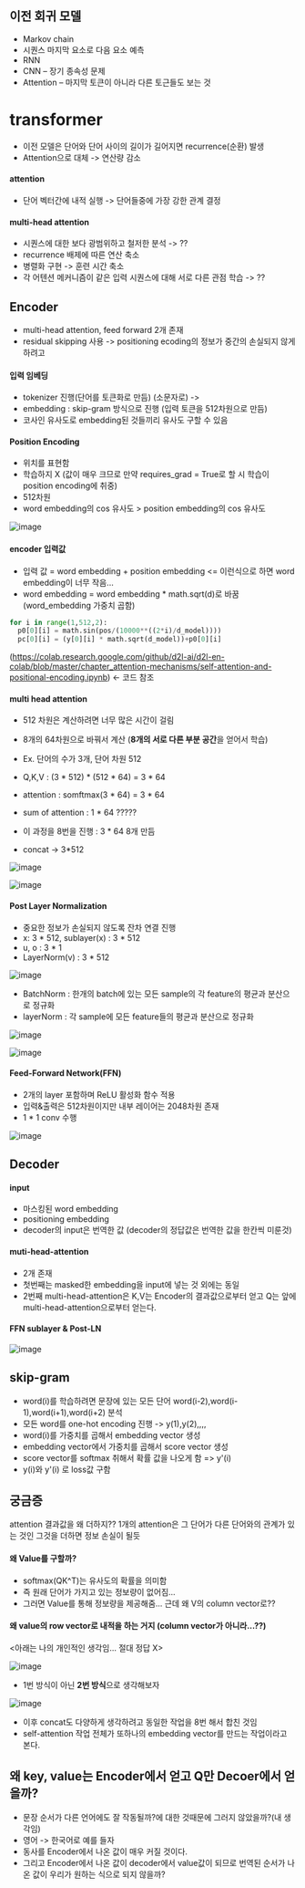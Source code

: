 ## 이전 회귀 모델
* Markov chain
* 시퀀스 마지막 요소로 다음 요소 예측
* RNN
* CNN – 장기 종속성 문제
* Attention – 마지막 토큰이 아니라 다른 토근들도 보는 것

# transformer
* 이전 모델은 단어와 단어 사이의 길이가 길어지면 recurrence(순환) 발생
* Attention으로 대체 -> 연산량 감소


#### attention
* 단어 벡터간에 내적 실행 -> 단어들중에 가장 강한 관계 결정

#### multi-head attention
* 시퀀스에 대한 보다 광범위하고 철저한 분석   -> ??
* recurrence 배제에 따른 연산 축소
* 병렬화 구현 -> 훈련 시간 축소
* 각 어텐션 메커니즘이 같은 입력 시퀀스에 대해 서로 다른 관점 학습   -> ??


## Encoder
* multi-head attention, feed forward 2개 존재
* residual skipping 사용 -> positioning ecoding의 정보가 중간의 손실되지 않게 하려고

#### 입력 임베딩
* tokenizer 진행(단어를 토큰화로 만듬) (소문자로) -> 
* embedding : skip-gram 방식으로 진행 (입력 토큰을 512차원으로 만듬)
* 코사인 유사도로 embedding된 것들끼리 유사도 구할 수 있음

#### Position Encoding
* 위치를 표현함
* 학습하지 X (값이 매우 크므로 만약 requires_grad = True로 할 시 학습이 position encoding에 취중)
* 512차원
* word embedding의 cos 유사도 > position embedding의 cos 유사도

![image](https://user-images.githubusercontent.com/63588046/164379495-c65c3f99-ed45-4f77-9817-169f5ae74dba.png)


#### encoder 입력값
* 입력 값 = word embedding + position embedding  <= 이런식으로 하면 word embedding이 너무 작음...
* word embedding = word embedding * math.sqrt(d)로 바꿈 (word_embedding 가중치 곱함)

```python
for i in range(1,512,2):
  p0[0][i] = math.sin(pos/(10000**((2*i)/d_model))))
  pc[0][i] = (y[0][i] * math.sqrt(d_model))+p0[0][i]
```

(https://colab.research.google.com/github/d2l-ai/d2l-en-colab/blob/master/chapter_attention-mechanisms/self-attention-and-positional-encoding.ipynb)   <- 코드 참조

#### multi head attention
* 512 차원은 계산하려면 너무 많은 시간이 걸림
* 8개의 64차원으로 바꿔서 계산 (**8개의 서로 다른 부분 공간**을 얻어서 학습)

* Ex. 단어의 수가 3개, 단어 차원 512
* Q,K,V : (3 * 512) * (512 * 64) = 3 * 64
* attention : somftmax(3 * 64) = 3 * 64
* sum of attention : 1 * 64 ?????
* 이 과정을 8번을 진행 : 3 * 64 8개 만듬
* concat -> 3*512

![image](https://user-images.githubusercontent.com/63588046/164510272-107db9bc-2551-4901-a5e1-6d2e6bd0b661.png)

![image](https://user-images.githubusercontent.com/63588046/164585231-a70afcf0-7227-433e-9c08-6b0be5f856cb.png)

#### Post Layer Normalization
* 중요한 정보가 손실되지 않도록 잔차 연결 진행
* x: 3 * 512, sublayer(x) : 3 * 512
* u, o : 3 * 1
* LayerNorm(v) : 3 * 512

![image](https://user-images.githubusercontent.com/63588046/164589170-ba6eaf8c-0ffa-4d8a-a321-adf2db3392a4.png)

* BatchNorm : 한개의 batch에 있는 모든 sample의 각 feature의 평균과 분산으로 정규화
* layerNorm : 각 sample에 모든 feature들의 평균과 분산으로 정규화

![image](https://user-images.githubusercontent.com/63588046/165508669-0713faa2-e1c9-4629-b9aa-d4777ffcefb8.png)

![image](https://user-images.githubusercontent.com/63588046/165727963-38793965-9563-4f96-9898-acae5ad5836b.png)


#### Feed-Forward Network(FFN)
* 2개의 layer 포함하며 ReLU 활성화 함수 적용
* 입력&출력은 512차원이지만 내부 레이어는 2048차원 존재
* 1 * 1 conv 수행

![image](https://user-images.githubusercontent.com/63588046/164606900-16bb93c1-4808-4d0b-9d1b-9e198922b3cb.png)



## Decoder
#### input
* 마스킹된 word embedding
* positioning embedding
* decoder의 input은 번역한 값 (decoder의 정답값은 번역한 값을 한칸씩 미룬것)

#### muti-head-attention
* 2개 존재
* 첫번째는 masked한 embedding을 input에 넣는 것 외에는 동일
* 2번째 multi-head-attention은 K,V는 Encoder의 결과값으로부터 얻고 Q는 앞에 multi-head-attention으로부터 얻는다.

#### FFN sublayer & Post-LN


![image](https://user-images.githubusercontent.com/63588046/164610776-b53d5109-c343-4000-89cb-dcc12919ef27.png)


## skip-gram
* word(i)를 학습하려면 문장에 있는 모든 단어 word(i-2),word(i-1),word(i+1),word(i+2) 분석
* 모든 word를 one-hot encoding 진행 -> y(1),y(2),,,,
* word(i)를 가중치를 곱해서 embedding vector 생성
* embedding vector에서 가중치를 곱해서 score vector 생성
* score vector를 softmax 취해서 확률 값을 나오게 함 => y'(i)
* y(i)와 y'(i) 로 loss값 구함


## 궁금증
attention 결과값을 왜 더하지??
1개의 attention은 그 단어가 다른 단어와의 관계가 있는 것인 그것을 더하면 정보 손실이 될듯 

#### 왜 Value를 구할까?
* softmax(QK^T)는 유사도의 확률을 의미함
* 즉 원래 단어가 가지고 있는 정보량이 없어짐...
* 그러면 Value를 통해 정보량을 제공해줌... 근데 왜 V의 column vector로??

#### 왜 value의 row vector로 내적을 하는 거지 (column vector가 아니라...??)

<아래는 나의 개인적인 생각임... 절대 정답 X>

![image](https://user-images.githubusercontent.com/63588046/164757173-7b570efb-9d5d-43b0-8e6b-f0cb5257be31.png)

* 1번 방식이 아닌 **2번 방식**으로 생각해보자

![image](https://user-images.githubusercontent.com/63588046/164760332-fd9e5659-f1ba-4cdd-a313-16a5b9c55a62.png)

* 이후 concat도 다양하게 생각하려고 동일한 작업을 8번 해서 합친 것임
* self-attention 작업 전체가 또하나의 embedding vector를 만드는 작업이라고 본다.

## 왜 key, value는 Encoder에서 얻고 Q만 Decoer에서 얻을까?
* 문장 순서가 다른 언어에도 잘 작동될까?에 대한 것때문에 그러지 않았을까?(내 생각임)
* 영어 -> 한국어로 예를 들자
* 동사를 Encoder에서 나온 값이 매우 커질 것이다.
* 그리고 Encoder에서 나온 값이 decoder에서 value값이 되므로 번역된 순서가 나온 값이 우리가 원하는 식으로 되지 않을까?



